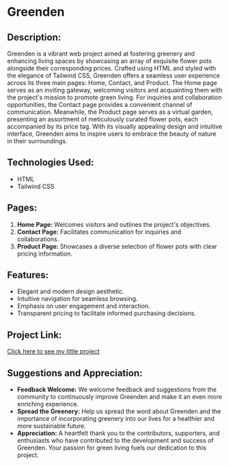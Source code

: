 # Greenden

## Description:
Greenden is a vibrant web project aimed at fostering greenery and enhancing living spaces by showcasing an array of exquisite flower pots alongside their corresponding prices. Crafted using HTML and styled with the elegance of Tailwind CSS, Greenden offers a seamless user experience across its three main pages: Home, Contact, and Product. The Home page serves as an inviting gateway, welcoming visitors and acquainting them with the project's mission to promote green living. For inquiries and collaboration opportunities, the Contact page provides a convenient channel of communication. Meanwhile, the Product page serves as a virtual garden, presenting an assortment of meticulously curated flower pots, each accompanied by its price tag. With its visually appealing design and intuitive interface, Greenden aims to inspire users to embrace the beauty of nature in their surroundings.

## Technologies Used:
- HTML
- Tailwind CSS

## Pages:
1. **Home Page:** Welcomes visitors and outlines the project's objectives.
2. **Contact Page:** Facilitates communication for inquiries and collaborations.
3. **Product Page:** Showcases a diverse selection of flower pots with clear pricing information.

## Features:
- Elegant and modern design aesthetic.
- Intuitive navigation for seamless browsing.
- Emphasis on user engagement and interaction.
- Transparent pricing to facilitate informed purchasing decisions.

## Project Link:
[Click here to see my little project](https://bucchigiri.github.io/Greenden-Tailwind/)

## Suggestions and Appreciation:
- **Feedback Welcome:** We welcome feedback and suggestions from the community to continuously improve Greenden and make it an even more enriching experience.
- **Spread the Greenery:** Help us spread the word about Greenden and the importance of incorporating greenery into our lives for a healthier and more sustainable future.
- **Appreciation:** A heartfelt thank you to the contributors, supporters, and enthusiasts who have contributed to the development and success of Greenden. Your passion for green living fuels our dedication to this project.
